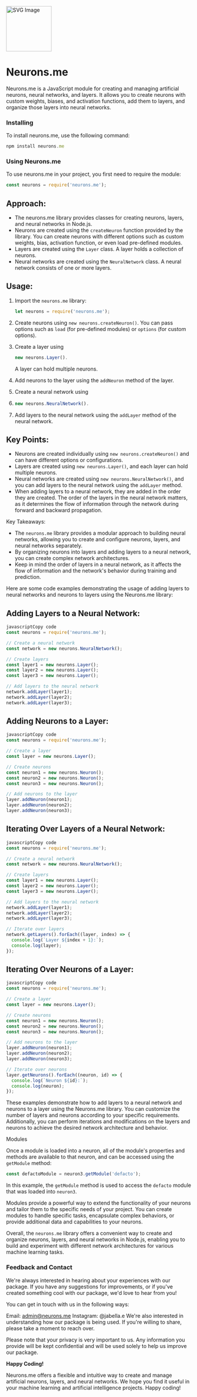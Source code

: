 

<img src="https://lh6.googleusercontent.com/zrxxCsMLO10Fkph-oepA3XTYXFA6gpf6mAkRFyxG4mILAQknvD8MgEgUTJRxQJpuNdeaVpBs0nC6GzehsuukCAfNHJl-IKJgQRskZkW0zD5g5hQQvqub5zRVBvOznMB4gQ=w1280" alt="SVG Image" width="123" height="123" style="width123px; height:123px;">

# Neurons.me

Neurons.me is a JavaScript module for creating and managing artificial neurons, neural networks, and layers. It allows you to create neurons with custom weights, biases, and activation functions, add them to layers, and organize those layers into neural networks.

### Installing

To install neurons.me, use the following command:

```js
npm install neurons.me
```

### Using Neurons.me

To use neurons.me in your project, you first need to require the module:

```js
const neurons = require('neurons.me');
```

## Approach:

- The neurons.me library provides classes for creating neurons, layers, and neural networks in Node.js.
- Neurons are created using the `createNeuron` function provided by the library. You can create neurons with different options such as custom weights, bias, activation function, or even load pre-defined modules.
- Layers are created using the `Layer` class. A layer holds a collection of neurons.
- Neural networks are created using the `NeuralNetwork` class. A neural network consists of one or more layers.

## Usage:

1. Import the `neurons.me` library: 

   ```js
   let neurons = require('neurons.me');
   ```

2. Create neurons using `new neurons.createNeuron()`. You can pass options such as `load` (for pre-defined modules) or `options` (for custom options).

3. Create a layer using 

   ```js
   new neurons.Layer(). 
   ```

   A layer can hold multiple neurons.

4. Add neurons to the layer using the `addNeuron` method of the layer.

5. Create a neural network using 

6. ```js
   new neurons.NeuralNetwork().
   ```

7. Add layers to the neural network using the `addLayer` method of the neural network.

## Key Points:

- Neurons are created individually using `new neurons.createNeuron()` and can have different options or configurations.
- Layers are created using `new neurons.Layer()`, and each layer can hold multiple neurons.
- Neural networks are created using `new neurons.NeuralNetwork()`, and you can add layers to the neural network using the `addLayer` method.
- When adding layers to a neural network, they are added in the order they are created. The order of the layers in the neural network matters, as it determines the flow of information through the network during forward and backward propagation.

Key Takeaways:

- The `neurons.me` library provides a modular approach to building neural networks, allowing you to create and configure neurons, layers, and neural networks separately.
- By organizing neurons into layers and adding layers to a neural network, you can create complex network architectures.
- Keep in mind the order of layers in a neural network, as it affects the flow of information and the network's behavior during training and prediction.

 Here are some code examples demonstrating the usage of adding layers to neural networks and neurons to layers using the Neurons.me library:

## Adding Layers to a Neural Network:

```js
javascriptCopy code
const neurons = require('neurons.me');

// Create a neural network
const network = new neurons.NeuralNetwork();

// Create layers
const layer1 = new neurons.Layer();
const layer2 = new neurons.Layer();
const layer3 = new neurons.Layer();

// Add layers to the neural network
network.addLayer(layer1);
network.addLayer(layer2);
network.addLayer(layer3);
```

## Adding Neurons to a Layer:

```js
javascriptCopy code
const neurons = require('neurons.me');

// Create a layer
const layer = new neurons.Layer();

// Create neurons
const neuron1 = new neurons.Neuron();
const neuron2 = new neurons.Neuron();
const neuron3 = new neurons.Neuron();

// Add neurons to the layer
layer.addNeuron(neuron1);
layer.addNeuron(neuron2);
layer.addNeuron(neuron3);
```

## Iterating Over Layers of a Neural Network:

```js
javascriptCopy code
const neurons = require('neurons.me');

// Create a neural network
const network = new neurons.NeuralNetwork();

// Create layers
const layer1 = new neurons.Layer();
const layer2 = new neurons.Layer();
const layer3 = new neurons.Layer();

// Add layers to the neural network
network.addLayer(layer1);
network.addLayer(layer2);
network.addLayer(layer3);

// Iterate over layers
network.getLayers().forEach((layer, index) => {
  console.log(`Layer ${index + 1}:`);
  console.log(layer);
});
```

## Iterating Over Neurons of a Layer:

```js
javascriptCopy code
const neurons = require('neurons.me');

// Create a layer
const layer = new neurons.Layer();

// Create neurons
const neuron1 = new neurons.Neuron();
const neuron2 = new neurons.Neuron();
const neuron3 = new neurons.Neuron();

// Add neurons to the layer
layer.addNeuron(neuron1);
layer.addNeuron(neuron2);
layer.addNeuron(neuron3);

// Iterate over neurons
layer.getNeurons().forEach((neuron, id) => {
  console.log(`Neuron ${id}:`);
  console.log(neuron);
});
```

These examples demonstrate how to add layers to a neural network and neurons to a layer using the Neurons.me library. You can customize the number of layers and neurons according to your specific requirements. Additionally, you can perform iterations and modifications on the layers and neurons to achieve the desired network architecture and behavior.

Modules

Once a module is loaded into a neuron, all of the module's properties and methods are available to that neuron, and can be accessed using the `getModule` method:

```js
const defactoModule = neuron3.getModule('defacto');
```

In this example, the `getModule` method is used to access the `defacto` module that was loaded into `neuron3`.

Modules provide a powerful way to extend the functionality of your neurons and tailor them to the specific needs of your project. You can create modules to handle specific tasks, encapsulate complex behaviors, or provide additional data and capabilities to your neurons.

Overall, the `neurons.me` library offers a convenient way to create and organize neurons, layers, and neural networks in Node.js, enabling you to build and experiment with different network architectures for various machine learning tasks.

### Feedback and Contact

We're always interested in hearing about your experiences with our package. If you have any suggestions for improvements, or if you've created something cool with our package, we'd love to hear from you!

You can get in touch with us in the following ways:

Email: admin@neurons.me
Instagram: @jabella.e
We're also interested in understanding how our package is being used. If you're willing to share, please take a moment to reach over.

Please note that your privacy is very important to us. Any information you provide will be kept confidential and will be used solely to help us improve our package.

**Happy Coding!**

Neurons.me offers a flexible and intuitive way to create and manage artificial neurons, layers, and neural networks. We hope you find it useful in your machine learning and artificial intelligence projects. Happy coding!